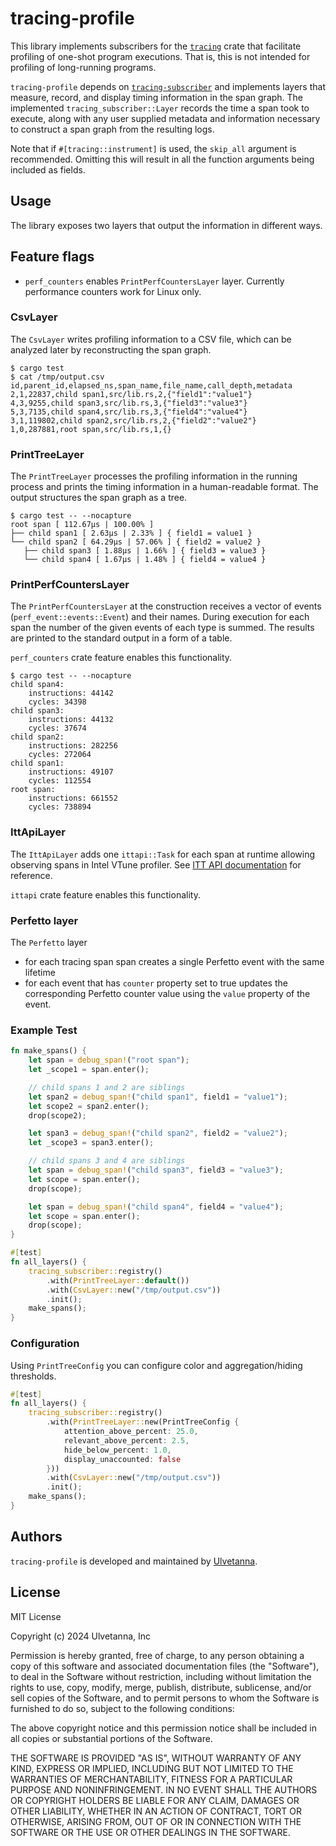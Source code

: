 # tracing-profile

This library implements subscribers for the [`tracing`](https://docs.rs/tracing/latest/tracing/) crate that facilitate
profiling of one-shot program executions. That is, this is not intended for profiling of long-running programs.

`tracing-profile` depends on [`tracing-subscriber`](https://docs.rs/tracing-subscriber/latest/tracing_subscriber/) and
implements layers that measure, record, and display timing information in the span graph. The implemented
`tracing_subscriber::Layer` records the time a span took to execute, along with any user supplied metadata and
information necessary to construct a span graph from the resulting logs.

Note that if `#[tracing::instrument]` is used, the `skip_all` argument is recommended. Omitting this will result in all
the function arguments being included as fields.

## Usage

The library exposes two layers that output the information in different ways.

## Feature flags
 - `perf_counters` enables `PrintPerfCountersLayer` layer. Currently performance counters work for Linux only.

### CsvLayer

The `CsvLayer` writes profiling information to a CSV file, which can be analyzed later by reconstructing the span graph.

```
$ cargo test
$ cat /tmp/output.csv
id,parent_id,elapsed_ns,span_name,file_name,call_depth,metadata
2,1,22837,child span1,src/lib.rs,2,{"field1":"value1"}
4,3,9255,child span3,src/lib.rs,3,{"field3":"value3"}
5,3,7135,child span4,src/lib.rs,3,{"field4":"value4"}
3,1,119802,child span2,src/lib.rs,2,{"field2":"value2"}
1,0,287881,root span,src/lib.rs,1,{}
```

### PrintTreeLayer

The `PrintTreeLayer` processes the profiling information in the running process and prints the timing information in a
human-readable format. The output structures the span graph as a tree.

```
$ cargo test -- --nocapture
root span [ 112.67µs | 100.00% ]
├── child span1 [ 2.63µs | 2.33% ] { field1 = value1 }
└── child span2 [ 64.29µs | 57.06% ] { field2 = value2 }
   ├── child span3 [ 1.88µs | 1.66% ] { field3 = value3 }
   └── child span4 [ 1.67µs | 1.48% ] { field4 = value4 }
```

### PrintPerfCountersLayer

The `PrintPerfCountersLayer` at the construction receives a vector of events (`perf_event::events::Event`) and their names. During execution for each span the number of the given events of each type is summed. The results are printed to the standard output in a form of a table.

`perf_counters` crate feature enables this functionality.


```
$ cargo test -- --nocapture
child span4:
    instructions: 44142
    cycles: 34398
child span3:
    instructions: 44132
    cycles: 37674
child span2:
    instructions: 282256
    cycles: 272064
child span1:
    instructions: 49107
    cycles: 112554
root span:
    instructions: 661552
    cycles: 738894
```

### IttApiLayer

The `IttApiLayer` adds one `ittapi::Task` for each span at runtime allowing observing spans in Intel VTune profiler. See [ITT API documentation](https://www.intel.com/content/www/us/en/docs/vtune-profiler/user-guide/2023-1/instrumentation-and-tracing-technology-apis.html) for reference.

`ittapi` crate feature enables this functionality.

### Perfetto layer

The `Perfetto` layer
 - for each tracing span span creates a single Perfetto event with the same lifetime
 - for each event that has `counter` property set to true updates the corresponding Perfetto counter value using the `value` property of the event.

### Example Test

```rust
fn make_spans() {
    let span = debug_span!("root span");
    let _scope1 = span.enter();

    // child spans 1 and 2 are siblings
    let span2 = debug_span!("child span1", field1 = "value1");
    let scope2 = span2.enter();
    drop(scope2);

    let span3 = debug_span!("child span2", field2 = "value2");
    let _scope3 = span3.enter();

    // child spans 3 and 4 are siblings
    let span = debug_span!("child span3", field3 = "value3");
    let scope = span.enter();
    drop(scope);

    let span = debug_span!("child span4", field4 = "value4");
    let scope = span.enter();
    drop(scope);
}

#[test]
fn all_layers() {
    tracing_subscriber::registry()
        .with(PrintTreeLayer::default())
        .with(CsvLayer::new("/tmp/output.csv"))
        .init();
    make_spans();
}
```

### Configuration

Using `PrintTreeConfig` you can configure color and aggregation/hiding thresholds.

```rs
#[test]
fn all_layers() {
    tracing_subscriber::registry()
        .with(PrintTreeLayer::new(PrintTreeConfig {
            attention_above_percent: 25.0,
            relevant_above_percent: 2.5,
            hide_below_percent: 1.0,
            display_unaccounted: false
        }))
        .with(CsvLayer::new("/tmp/output.csv"))
        .init();
    make_spans();
}
```

## Authors

`tracing-profile` is developed and maintained by [Ulvetanna](https://www.ulvetanna.io).

## License

MIT License

Copyright (c) 2024 Ulvetanna, Inc

Permission is hereby granted, free of charge, to any person obtaining a copy
of this software and associated documentation files (the "Software"), to deal
in the Software without restriction, including without limitation the rights
to use, copy, modify, merge, publish, distribute, sublicense, and/or sell
copies of the Software, and to permit persons to whom the Software is
furnished to do so, subject to the following conditions:

The above copyright notice and this permission notice shall be included in all
copies or substantial portions of the Software.

THE SOFTWARE IS PROVIDED "AS IS", WITHOUT WARRANTY OF ANY KIND, EXPRESS OR
IMPLIED, INCLUDING BUT NOT LIMITED TO THE WARRANTIES OF MERCHANTABILITY,
FITNESS FOR A PARTICULAR PURPOSE AND NONINFRINGEMENT. IN NO EVENT SHALL THE
AUTHORS OR COPYRIGHT HOLDERS BE LIABLE FOR ANY CLAIM, DAMAGES OR OTHER
LIABILITY, WHETHER IN AN ACTION OF CONTRACT, TORT OR OTHERWISE, ARISING FROM,
OUT OF OR IN CONNECTION WITH THE SOFTWARE OR THE USE OR OTHER DEALINGS IN THE
SOFTWARE.
